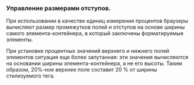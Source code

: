 ### Управление размерами отступов.
При использовании в качестве единиц измерения процентов браузеры вычисляют размер промежутков полей и отступов на основе ширины самого элемента-контейнера, в который заключены форматируемые элементы.  

При установке процентных значений верхнего и нижнего полей элементов ситуация еще более запутанная: эти значения вычисляются на основании ширины элемента-контейнера, а не его высоты. Таким образом, 20%-ное верхнее поле составит 20 % от ширины стилизуемого тега.